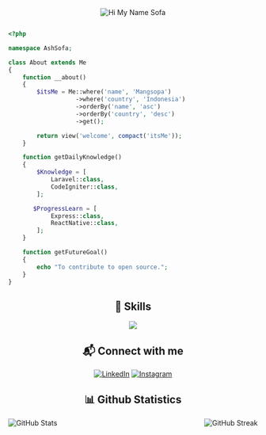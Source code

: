 <div align="center">
  <img src="https://capsule-render.vercel.app/api?type=waving&color=0:2A7AEF,100:151B23&text-align=center&height=150&text=Hi%20👋%20My%20Name%20Sofa&fontSize=50&fontColor=61DAFB&fontAlignY=45&animation=twinkling&desc=Software%20Engineer%20|%20Problem%20Solver%20|%20Tech%20Enthusiast&descSize=27&descAlignY=85&section=header" alt="Hi My Name Sofa" />
</div>

```php

<?php

namespace AshSofa;

class About extends Me
{
    function __about()
    {
        $itsMe = Me::where('name', 'Mangsopa')
                   ->where('country', 'Indonesia')
                   ->orderBy('name', 'asc')
                   ->orderBy('country', 'desc')
                   ->get();

        return view('welcome', compact('itsMe'));
    }

    function getDailyKnowledge()
    {
        $Knowledge = [
            Laravel::class,
            CodeIgniter::class,
        ];

       $ProgressLearn = [
            Express::class,
            ReactNative::class,
        ];
    }

    function getFutureGoal()
    {
        echo "To contribute to open source.";
    }
}
```


<h2 align="center">🧠 Skills </h2>
<p align="center">
  <a href="https://skillicons.dev">
    <img src="https://skillicons.dev/icons?i=laravel,react,js,html,css,postgres,mysql,postman,nginx,linux&theme=light" />
  </a>
</p>

<h2 align="center"> 📬 Connect with me </h2>
<div align="center">
    
[![LinkedIn](https://cdn2.iconfinder.com/data/icons/social-media-2285/512/1_Linkedin_unofficial_colored_svg-48.png)](https://www.linkedin.com/in/ahmadsofa/)
[![Instagram](https://cdn2.iconfinder.com/data/icons/social-media-applications/64/social_media_applications_3-instagram-48.png)](https://www.instagram.com/dhxnyuzer/)
</div>

<h2 align="center">📊 Github Statistics </h2>
<img src="https://github-readme-stats.vercel.app/api?username=mangsopa&theme=react&show_icons=true&hide_border=false" alt="GitHub Stats" align="left" />
<img src="https://github-readme-streak-stats.herokuapp.com?user=mangsopa&theme=react&hide_border=false&currStreakNum=61DAFB&sideLabels=61DAFB&currStreakLabel=61DAFB" alt="GitHub Streak" align="right" />
<br clear="both" />
<br>

<!-- <h2 align="center"> 🌟 My Skills </h2>
<div align="center"> -->
<!--       <img src="https://cdn.jsdelivr.net/gh/devicons/devicon/icons/javascript/javascript-original.svg" height="60" alt="javascript logo" title="javascript" />
      <img width="17" />
      <img src="https://cdn.jsdelivr.net/gh/devicons/devicon/icons/react/react-original.svg" height="60" alt="react logo" title="React Native"  />
      <img width="17" />
      <img src="https://cdn.jsdelivr.net/gh/devicons/devicon/icons/tailwindcss/tailwindcss-original-wordmark.svg" height="60" alt="tailwindcss logo" title="tailwinds"  />
      <img width="17" />
      <img src="https://cdn.jsdelivr.net/gh/devicons/devicon/icons/php/php-original.svg" height="60" alt="php logo" title="php" />
      <img width="17" />
      <img src="https://cdn.worldvectorlogo.com/logos/laravel-2.svg" height="60" alt="laravel logo" title="laravel"  />
      <img width="17" />
      <img src="https://cdn.worldvectorlogo.com/logos/codeigniter.svg" height="60" alt="code igniter logo" title="code igniter"  />
      <img width="17" />
     <img src="https://cdn.worldvectorlogo.com/logos/express-109.svg" height="60" alt="express js logo" title="express js"  />
      <img width="17" /> -->

<!-- 
    ![Laravel](https://img.shields.io/badge/Laravel-v10-FF2D20?style=for-the-badge&logo=laravel&logoColor=white)
    ![CodeIgniter](https://img.shields.io/badge/codeigniter-EF4223?style=for-the-badge&logo=codeigniter&logoColor=white)
    ![Express](https://img.shields.io/badge/-Express-green?style=for-the-badge)
    ![React Native](https://img.shields.io/badge/-react_native-blue?style=for-the-badge)

    ![MySQL](https://img.shields.io/badge/-mysql-white?style=for-the-badge)
    ![PostgreSQL](https://img.shields.io/badge/-postgresql-lightblue?style=for-the-badge)
    -->
<!-- </div> -->

<!-- ## Reach me on

<div align="center">
  <a href="https://www.instagram.com/faaa_fs" target="_blank">
    <img src="https://img.shields.io/static/v1?message=Instagram&logo=instagram&label=&color=E4405F&logoColor=white&labelColor=&style=for-the-badge" height="33" alt="instagram logo"  />
  </a>
    <a href="https://discord.com/channels/@owesofa" target="_blank">
  <img src="https://img.shields.io/static/v1?message=Discord&logo=discord&label=&color=7289DA&logoColor=white&labelColor=&style=for-the-badge" height="33" alt="discord logo"  />
  </a>

  <a href="https://mail.google.com/mail/u/0/?view=cm&tf=1&fs=1&to=whoamiii336@gmail.com" target="_blank">
    <img src="https://img.shields.io/static/v1?message=Gmail&logo=gmail&label=&color=D14836&logoColor=white&labelColor=&style=for-the-badge" height="33" alt="gmail logo"  />
  </a>
  <a href="https://www.linkedin.com/in/ahmadsofa/" target="_blank">
    <img src="https://img.shields.io/static/v1?message=LinkedIn&logo=linkedin&label=&color=0077B5&logoColor=white&labelColor=&style=for-the-badge" height="33" alt="linkedin logo"  />
  </a>
  <a href="https://www.hackerrank.com/profile/sofa_ramadhan168" target="_blank">
    <img src="https://img.shields.io/static/v1?message=HackerRank&logo=hackerrank&label=&color=2EC866&logoColor=white&labelColor=&style=for-the-badge" height="33" alt="hackerrank logo"  />
  </a>
  <a href="https://www.facebook.com/sofarafs" target="_blank">
    <img src="https://img.shields.io/static/v1?message=Facebook&logo=facebook&label=&color=1877F2&logoColor=white&labelColor=&style=for-the-badge" height="33" alt="facebook logo"  />
  </a>
</div>
